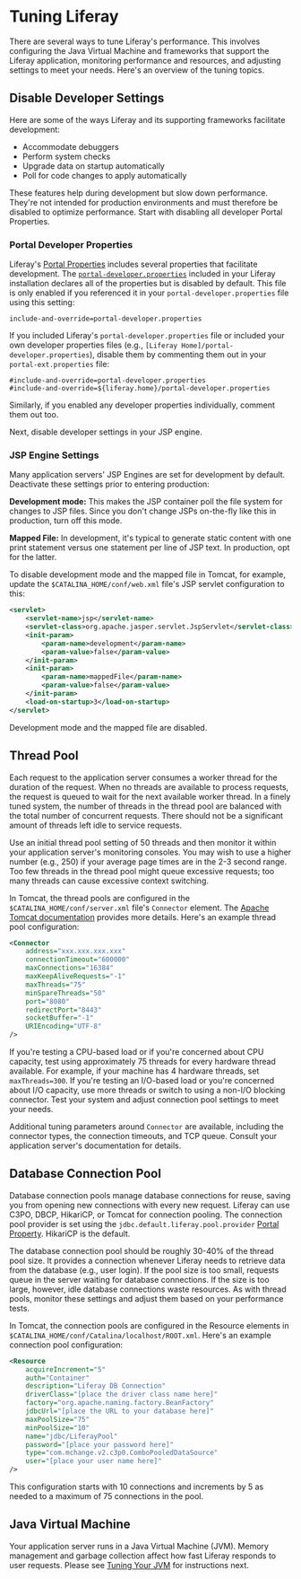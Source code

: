 # Tuning Liferay

There are several ways to tune Liferay's performance. This involves configuring the Java Virtual Machine and frameworks that support the Liferay application, monitoring performance and resources, and adjusting settings to meet your needs. Here's an overview of the tuning topics.

## Disable Developer Settings

Here are some of the ways Liferay and its supporting frameworks facilitate development: 

* Accommodate debuggers
* Perform system checks
* Upgrade data on startup automatically
* Poll for code changes to apply automatically

These features help during development but slow down performance. They're not intended for production environments and must therefore be disabled to optimize performance. Start with disabling all developer Portal Properties.

### Portal Developer Properties

Liferay's [Portal Properties](../reference/portal-properties.md) includes several properties that facilitate development. The [`portal-developer.properties`](https://github.com/liferay/liferay-portal/blob/7.3.5-ga6/portal-impl/src/portal-developer.properties) included in your Liferay installation declares all of the properties but is disabled by default. This file is only enabled if you referenced it in your  `portal-developer.properties` file using this setting:

```properties 
include-and-override=portal-developer.properties
```

If you included Liferay's `portal-developer.properties` file or included your own developer properties files (e.g., `[Liferay Home]/portal-developer.properties`), disable them by commenting them out in your `portal-ext.properties` file:

```properties 
#include-and-override=portal-developer.properties
#include-and-override=${liferay.home}/portal-developer.properties
```

Similarly, if you enabled any developer properties individually, comment them out too.

Next, disable developer settings in your JSP engine.

### JSP Engine Settings

Many application servers' JSP Engines are set for development by default. Deactivate these settings prior to entering production:

**Development mode:** This makes the JSP container poll the file system for changes to JSP files. Since you don't change JSPs on-the-fly like this in production, turn off this mode.

**Mapped File:** In development, it's typical to generate static content with one print statement versus one statement per line of JSP text. In production, opt for the latter.

To disable development mode and the mapped file in Tomcat, for example, update the `$CATALINA_HOME/conf/web.xml` file's JSP servlet configuration to this:

```xml
<servlet>
    <servlet-name>jsp</servlet-name>
    <servlet-class>org.apache.jasper.servlet.JspServlet</servlet-class>   
    <init-param>
        <param-name>development</param-name>
        <param-value>false</param-value>
    </init-param>
    <init-param>
        <param-name>mappedFile</param-name>
        <param-value>false</param-value>
    </init-param>
    <load-on-startup>3</load-on-startup>
</servlet>
```

Development mode and the mapped file are disabled.

## Thread Pool 

Each request to the application server consumes a worker thread for the duration of the request. When no threads are available to process requests, the request is queued to wait for the next available worker thread. In a finely tuned system, the number of threads in the thread pool are balanced with the total number of concurrent requests. There should not be a significant amount of threads left idle to service requests.

Use an initial thread pool setting of 50 threads and then monitor it within your application server's monitoring consoles. You may wish to use a higher number (e.g., 250) if your average page times are in the 2-3 second range. Too few threads in the thread pool might queue excessive requests; too many threads can cause excessive context switching.

In Tomcat, the thread pools are configured in the `$CATALINA_HOME/conf/server.xml` file's `Connector` element. The [Apache Tomcat documentation](https://tomcat.apache.org/tomcat-9.0-doc/config/http.html) provides more details. Here's an example thread pool configuration:

```xml
<Connector
    address="xxx.xxx.xxx.xxx"
    connectionTimeout="600000"
    maxConnections="16384"
    maxKeepAliveRequests="-1"
    maxThreads="75"
    minSpareThreads="50"
    port="8080"
    redirectPort="8443"
    socketBuffer="-1"
    URIEncoding="UTF-8"
/>
```

If you're testing a CPU-based load or if you're concerned about CPU capacity,  test using approximately 75 threads for every hardware thread available. For example, if your machine has 4 hardware threads, set `maxThreads=300`. If you're testing an I/O-based load or you're concerned about I/O capacity, use more threads or switch to using a non-I/O blocking connector. Test your system and adjust connection pool settings to meet your needs.

Additional tuning parameters around `Connector` are available, including the connector types, the connection timeouts, and TCP queue. Consult your application server's documentation for details.

## Database Connection Pool

Database connection pools manage database connections for reuse, saving you from opening new connections with every new request. Liferay can use C3PO, DBCP, HikariCP, or Tomcat for connection pooling. The connection pool provider is set using the `jdbc.default.liferay.pool.provider` [Portal Property](../reference/portal-properties.md). HikariCP is the default.

The database connection pool should be roughly 30-40% of the thread pool size. It provides a connection whenever Liferay needs to retrieve data from the database (e.g., user login). If the pool size is too small, requests queue in the server waiting for database connections. If the size is too large, however, idle database connections waste resources. As with thread pools, monitor these settings and adjust them based on your performance tests.

In Tomcat, the connection pools are configured in the Resource elements in `$CATALINA_HOME/conf/Catalina/localhost/ROOT.xml`. Here's an example connection pool configuration:

```xml
<Resource
    acquireIncrement="5"
    auth="Container"
    description="Liferay DB Connection"
    driverClass="[place the driver class name here]"
    factory="org.apache.naming.factory.BeanFactory"
    jdbcUrl="[place the URL to your database here]"
    maxPoolSize="75"
    minPoolSize="10"
    name="jdbc/LiferayPool"
    password="[place your password here]"
    type="com.mchange.v2.c3p0.ComboPooledDataSource"
    user="[place your user name here]"
/>
```

This configuration starts with 10 connections and increments by 5 as needed to a maximum of 75 connections in the pool.

## Java Virtual Machine

Your application server runs in a Java Virtual Machine (JVM). Memory management and garbage collection affect how fast Liferay responds to user requests. Please see [Tuning Your JVM](./tuning-your-jvm.md) for instructions next.